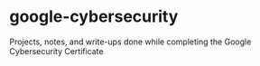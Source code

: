 # google-cybersecurity
Projects, notes, and write-ups done while completing the Google Cybersecurity Certificate
